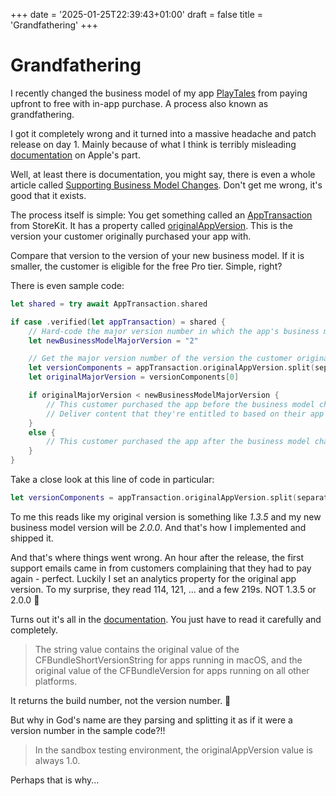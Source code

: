 +++
date = '2025-01-25T22:39:43+01:00'
draft = false
title = 'Grandfathering'
+++

# Grandfathering

I recently changed the business model of my app [PlayTales](https://apps.apple.com/us/app/playtales/id6444850972) from paying upfront to free with in-app purchase. A process also known as grandfathering.

I got it completely wrong and it turned into a massive headache and patch release on day 1. Mainly because of what I think is terribly misleading [documentation](https://developer.apple.com/documentation/storekit/supporting-business-model-changes-by-using-the-app-transaction) on Apple's part.

<!--more-->

Well, at least there is documentation, you might say, there is even a whole article called [Supporting Business Model Changes](https://developer.apple.com/documentation/storekit/supporting-business-model-changes-by-using-the-app-transaction). Don't get me wrong, it's good that it exists.

The process itself is simple: You get something called an [AppTransaction](https://developer.apple.com/documentation/storekit/apptransaction) from StoreKit. It has a property called [originalAppVersion](https://developer.apple.com/documentation/storekit/apptransaction/originalappversion). This is the version your customer originally purchased your app with.

Compare that version to the version of your new business model. If it is smaller, the customer is eligible for the free Pro tier. Simple, right?

There is even sample code:

```swift
let shared = try await AppTransaction.shared

if case .verified(let appTransaction) = shared {
    // Hard-code the major version number in which the app's business model changed.
    let newBusinessModelMajorVersion = "2" 

    // Get the major version number of the version the customer originally purchased.
    let versionComponents = appTransaction.originalAppVersion.split(separator: ".")
    let originalMajorVersion = versionComponents[0]

    if originalMajorVersion < newBusinessModelMajorVersion {
        // This customer purchased the app before the business model changed.
        // Deliver content that they're entitled to based on their app purchase.
    }
    else {
        // This customer purchased the app after the business model changed.
    }
}
```
Take a close look at this line of code in particular:
```swift
let versionComponents = appTransaction.originalAppVersion.split(separator: ".")
```
To me this reads like my original version is something like *1.3.5* and my new business model version will be *2.0.0*. And that's how I implemented and shipped it.

And that's where things went wrong. An hour after the release, the first support emails came in from customers complaining that they had to pay again - perfect. Luckily I set an analytics property for the original app version. To my surprise, they read 114, 121, ... and a few 219s. NOT 1.3.5 or 2.0.0 🤬

Turns out it's all in the [documentation](https://developer.apple.com/documentation/storekit/apptransaction/originalappversion). You just have to read it carefully and completely.

> The string value contains the original value of the CFBundleShortVersionString for apps running in macOS, and the original value of the CFBundleVersion for apps running on all other platforms.

It returns the build number, not the version number. 🤯

But why in God's name are they parsing and splitting it as if it were a version number in the sample code?!!

> In the sandbox testing environment, the originalAppVersion value is always 1.0.

Perhaps that is why... 

<!--![A Picture of a smiley](images/image.png)-->